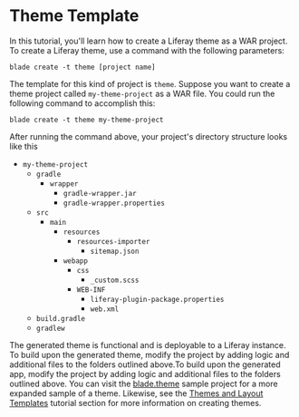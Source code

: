 # Theme Template [](id=theme-template)

In this tutorial, you'll learn how to create a Liferay theme as a WAR project.
To create a Liferay theme, use a command with the following parameters: 

    blade create -t theme [project name]

The template for this kind of project is `theme`. Suppose you want to create a
theme project called `my-theme-project` as a WAR file. You could run the
following command to accomplish this:

    blade create -t theme my-theme-project

After running the command above, your project's directory structure looks like
this

- `my-theme-project`
    - `gradle`
        - `wrapper`
            - `gradle-wrapper.jar`
            - `gradle-wrapper.properties`
    - `src`
        - `main`
            - `resources`
                - `resources-importer`
                    - `sitemap.json`
            - `webapp`
                - `css`
                    - `_custom.scss`
                - `WEB-INF`
                    - `liferay-plugin-package.properties`
                    - `web.xml`
    - `build.gradle`
    - `gradlew`

The generated theme is functional and is deployable to a Liferay instance. To
build upon the generated theme, modify the project by adding logic and
additional files to the folders outlined above.To
build upon the generated app, modify the project by adding logic and additional
files to the folders outlined above. You can visit the
[blade.theme](https://github.com/liferay/liferay-blade-samples/tree/master/liferay-gradle/blade.theme)
sample project for a more expanded sample of a theme. Likewise, see the
[Themes and Layout Templates](/develop/tutorials/-/knowledge_base/7-0/themes-and-layout-templates)
tutorial section for more information on creating themes.
